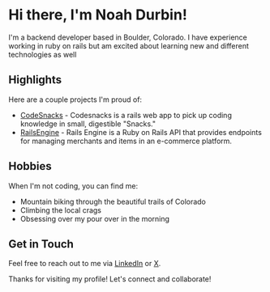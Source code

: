 # Hi there, I'm Noah Durbin!

I'm a backend developer based in Boulder, Colorado. I have experience working in ruby on rails but am excited about learning new and different technologies as well

## Highlights

Here are a couple projects I'm proud of:

- [CodeSnacks](https://github.com/CodingOnTheJohn) - Codesnacks is a rails web app to pick up coding knowledge in small, digestible "Snacks." 
- [RailsEngine](https://github.com/noahdurbin/rails_engine) - Rails Engine is a Ruby on Rails API that provides endpoints for managing merchants and items in an e-commerce platform.

## Hobbies

When I'm not coding, you can find me:

- Mountain biking through the beautiful trails of Colorado
- Climbing the local crags
- Obsessing over my pour over in the morning

## Get in Touch

Feel free to reach out to me via [LinkedIn](https://www.linkedin.com/in/noahdurbin/) or [X](https://www.x.com/durbinnoah).

Thanks for visiting my profile! Let's connect and collaborate!

